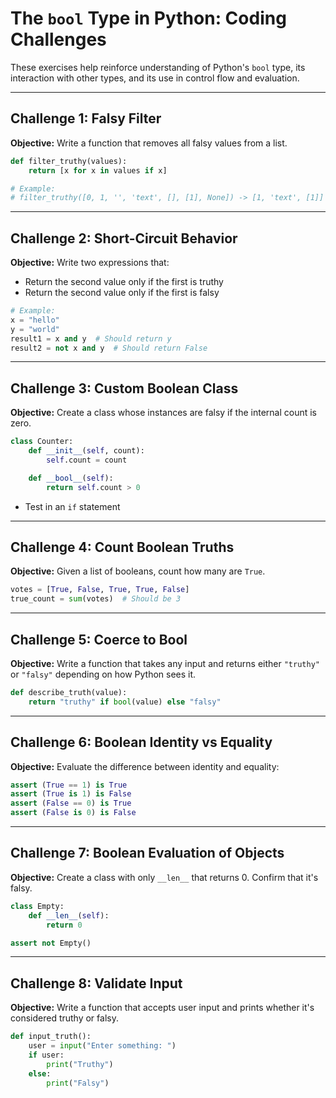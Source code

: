 # The `bool` Type in Python: Coding Challenges

These exercises help reinforce understanding of Python's `bool` type, its interaction with other types, and its use in control flow and evaluation.

---

## Challenge 1: Falsy Filter

**Objective:**
Write a function that removes all falsy values from a list.

```python
def filter_truthy(values):
    return [x for x in values if x]

# Example:
# filter_truthy([0, 1, '', 'text', [], [1], None]) -> [1, 'text', [1]]
```

---

## Challenge 2: Short-Circuit Behavior

**Objective:**
Write two expressions that:

* Return the second value only if the first is truthy
* Return the second value only if the first is falsy

```python
# Example:
x = "hello"
y = "world"
result1 = x and y  # Should return y
result2 = not x and y  # Should return False
```

---

## Challenge 3: Custom Boolean Class

**Objective:**
Create a class whose instances are falsy if the internal count is zero.

```python
class Counter:
    def __init__(self, count):
        self.count = count

    def __bool__(self):
        return self.count > 0
```

* Test in an `if` statement

---

## Challenge 4: Count Boolean Truths

**Objective:**
Given a list of booleans, count how many are `True`.

```python
votes = [True, False, True, True, False]
true_count = sum(votes)  # Should be 3
```

---

## Challenge 5: Coerce to Bool

**Objective:**
Write a function that takes any input and returns either `"truthy"` or `"falsy"` depending on how Python sees it.

```python
def describe_truth(value):
    return "truthy" if bool(value) else "falsy"
```

---

## Challenge 6: Boolean Identity vs Equality

**Objective:**
Evaluate the difference between identity and equality:

```python
assert (True == 1) is True
assert (True is 1) is False
assert (False == 0) is True
assert (False is 0) is False
```

---

## Challenge 7: Boolean Evaluation of Objects

**Objective:**
Create a class with only `__len__` that returns 0. Confirm that it's falsy.

```python
class Empty:
    def __len__(self):
        return 0

assert not Empty()
```

---

## Challenge 8: Validate Input

**Objective:**
Write a function that accepts user input and prints whether it's considered truthy or falsy.

```python
def input_truth():
    user = input("Enter something: ")
    if user:
        print("Truthy")
    else:
        print("Falsy")
```

